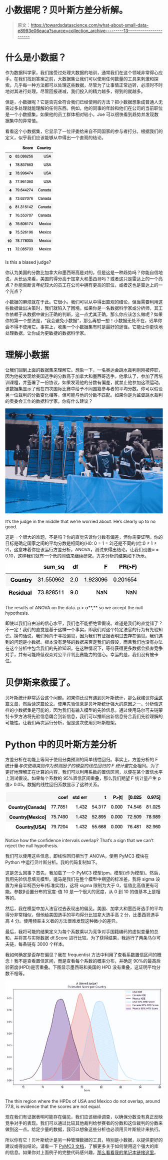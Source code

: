 # 小数据呢？贝叶斯方差分析解。

> 原文：<https://towardsdatascience.com/what-about-small-data-e8993e06eaca?source=collection_archive---------13----------------------->

# 什么是小数据？

作为数据科学家，我们接受过处理大数据的培训，通常我们在这个领域非常得心应手。在我们找到答案之前，大数据集让我们可以使用任何数量的工具来刺激和探索。几乎每一种方法都可以处理这些数据，尽管为了让事情正常运转，必须时不时地对其进行处理。尽管回报递减，我们投入的精力越多，得到的就越多。

但是，小数据呢？它是否完全符合我们已经使用的方法？把小数据想象成普通人无需过多处理就能理解的任何东西。例如，他的同事的年龄和他们在公司的当前职位是一个小数据集。如果他的员工群体相对较小，Joe 可以很快看到趋势并发现数据集中的异常值。

看看这个小数据集，它显示了一位评委给来自不同国家的参与者打分。根据我们的定义，似乎我们应该能够从中得出一个直观的结论。

![](img/b4ad9bd0fb9194f7fd501c73f262c026.png)

Is this a biased judge?

你认为美国的分数比加拿大和墨西哥高是对的，但是这是一种趋势吗？你能自信地说，从长远来看，美国的得分高于加拿大和墨西哥吗？或者这只是雷达上的一个亮点？乔能否断言年纪较大的员工在公司中拥有更高的职位，或者这也是雷达上的一个光点？

小数据的麻烦就在于此。它很小。我们可以从中得出直观的结论，但当需要利用这些数据做出决策时，我们就陷入了困境。如果你是一名数据科学家或分析师，其工作依赖于从数据中做出正确的判断，这一点尤其正确。那么你应该怎么做呢？如果你的第一个想法是，“我会避免小数据”，那么再想一想！小数据无处不在，迟早你会不得不使用它。事实上，收集一个小数据集有时是最好的途径。它能让你更快地处理数据，让你成为更敏捷的数据科学家。

# 理解小数据

让我们回到上面的数据集来理解它。想象一下，一名奥运会跳水裁判刚刚被停职，因为他被发现给美国选手的分数高于加拿大和墨西哥选手。他承认了，参加了再培训课程，并签署了一份协议，如果发现他的分数有偏差，就禁止他参加这项运动。该数据集显示了他在四次国际比赛中给予不同国籍参与者的平均分数。你可以假设另一位裁判的分数变化相等，但可能与他的分数不匹配。如果你是为监督跳水裁判的奥委会工作的数据科学家，你有什么建议？

![](img/3b9a224d2d3fbf1f76803b3d03218e0b.png)

It’s the judge in the middle that we’re worried about. He’s clearly up to no good.

这是一个很大的难题，不是吗？你的直觉告诉你分数有偏差，但你需要证明。你的目标是确定国家之间的平均分数是相同的(H0: 0 = 1 = 2)还是不同的(哈:0 ≠ 1 ≠ 2)，这意味着你应该运行方差分析，ANOVA，测试来得出结论。让我们设置α = 0.10，这样我们就有一个低的阈值来继续研究。方差分析的结果如下所示。

![](img/1caa399ef7abc4ae35aac1d981551153.png)

The results of ANOVA on the data. p > α**,** so we accept the null hypothesis.

即使以我们自由派的信心水平，我们也不能拒绝零假设。难道是我们的直觉错了？不一定！我们的直觉是基于这样一个事实，即我们对这个特定法官的行为有先验知识。换句话说，我们倾向于寻找偏见，因为我们有证据表明过去存在偏见。我们遇到的问题是小数据。根本没有足够的数据来否定我们的假设，而且我们也没有办法在这个分析中包含我们的先验知识。在这种情况下，等待获得更多数据会损害竞争对手，并有可能降低观众对公平评判比赛能力的信心。幸运的是，我们没有被卡住。

# 贝伊斯来救援了。

贝叶斯统计非常适合这个问题。如果你还没有遇到贝叶斯统计，那么我建议你[读这篇文章](/bayes-theorem-the-holy-grail-of-data-science-55d93315defb)，然后[读这篇论文](https://www.ncbi.nlm.nih.gov/pmc/articles/PMC4158865/pdf/cdev0085-0842.pdf)。使用先验信息是贝叶斯统计强大的原因之一。分析像这样的小数据集是可能的，因为我们有输入模型的先验信息。通过使用马尔可夫链蒙特卡罗方法将先验信息耦合到新信息，我们可以推断出新信息符合我们先验理解的可能性。让我们再次运行分析，但是这次使用贝叶斯框架。

# Python 中的贝叶斯方差分析

方差分析在功能上等同于使用分类预测的简单线性回归。事实上，方差分析的 F 统计量*与仅使用类别作为预测因子的模型的线性回归的 F 统计量*完全相同。为了更好地理解正在计算的内容，我们可以利用系数的置信区间，以便在某个置信水平上测试假设。如果每个系数的 95%置信区间重叠，那么我们期望 F 统计量产生 p 值> 0.05。数据的线性回归系数显示了这种关系。

![](img/aa6096eca8a9d9d670ac531c7a431340.png)

Notice how the confidence intervals overlap? That’s a sign that we can’t reject the null hypothesis.

我们可以使用这些信息，即线性回归相当于 ANOVA，使用 PyMC3 模块在 Python 中运行贝叶斯分析。我的代码复制如下。

这是怎么回事？首先，我加载了一个 PyMC3 模型(pm。模型()作为模型)。然后，我用先验信息填充模型。适马是我们在整个模型中期望的标准差。我将 sigma 设置为来自半柯西分布(标准实践)，这将 sigma 限制为大于 0，低值比高值更有可能。参数β设置分布的宽度-值 10 是一个很大的宽度，从 0 到 10 的值基本上是相等的。

然后，我在模型中加入法官过去表现出的偏见。美国、加拿大和墨西哥选手的平均得分非常相似，但他给美国选手的平均得分比加拿大选手高 2 分，比墨西哥选手高 4 分。使用频率主义者的方法很难发现这种微小的差异。

最后，我将可能的结果定义为每个系数乘以为竞争对手国籍编码的虚拟变量的总和，并将其与实际数据 df.Score 进行比较。为了获得结果，我运行了两条马尔可夫链，每条链有 3000 个样本。

我如何确定是否存在偏见？我在 frequentist 方法中利用了查看系数置信区间的概念！我不是查看置信区间，而是查看每个系数的概率分布，并确定 90%的最高后验密度(HPD)是否重叠。下图显示墨西哥和美国的 HPD 没有重叠，这证明平均分数不相等。

![](img/4a20fe09a6fc199caa20dd2d94288489.png)

The thin region where the HPDs of USA and Mexico do not overlap, around 77.8, is evidence that the scores are not equal.

现在我们有证据表明可能存在偏见，我们应该继续调查，以确保分数没有真正反映竞争对手的表现。我们可以通过比较其他裁判给参赛者的分数和这位裁判的分数来做到这一点。给定少量的数据，我可以想象这些分析也必须用贝叶斯统计来执行。

所以你有它！贝叶斯统计是另一种管理数据的工具，特别是小数据，以提供更好的建议或得出结论。请看一下 [PyMC3 文档](https://docs.pymc.io/)，了解更多关于如何使用这个强大的库的信息。如果你对上面例子的完整代码感兴趣，[那么看看我的笔记本链接这里](https://github.com/pjofrelora/BlogNotebooks/blob/master/ANOVA%20in%20Bayesian%20Framework.ipynb)。